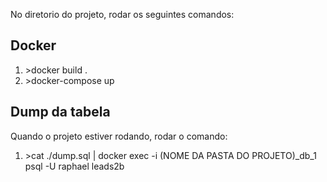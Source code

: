 No diretorio do projeto, rodar os seguintes comandos:

<h2>Docker</h2>
<ol>
  <li>>docker build .</li>
  <li>>docker-compose up</li>
</ol>

<h2>Dump da tabela</h2>
Quando o projeto estiver rodando, rodar o comando:
<ol>
  <li>>cat ./dump.sql | docker exec -i (NOME DA PASTA DO PROJETO)_db_1 psql -U raphael leads2b</li>
</ol>



